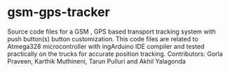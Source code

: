 # gsm-gps-tracker
Source code files for a GSM , GPS based transport tracking system with push button(s) button customization. This code files are related to Atmega328 microcontroller with ingArduino IDE compiler and tested practically on the trucks for accurate position tracking.
Contributors: Gorla Praveen, Karthik Muthineni, Tarun Pulluri and Akhil Yalagonda